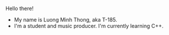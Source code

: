 Hello there! 
- My name is Luong Minh Thong, aka T-185.
- I'm a student and music producer. I'm currently learning C++.

<!---
thongluong2005/thongluong2005 is a ✨ special ✨ repository because its `README.md` (this file) appears on your GitHub profile.
You can click the Preview link to take a look at your changes.
--->
